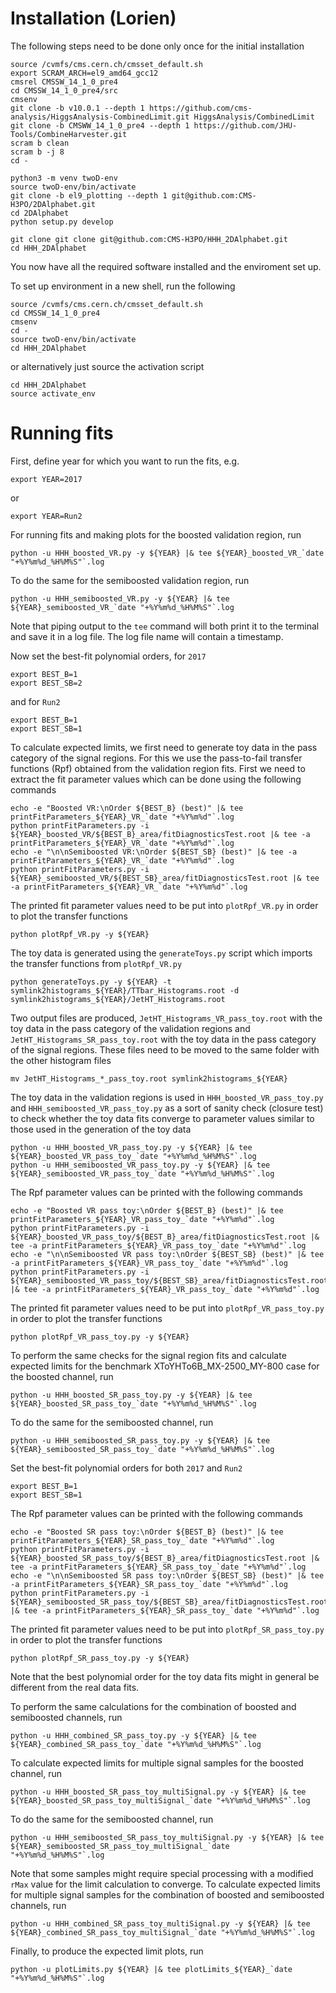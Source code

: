 # Installation (Lorien)

The following steps need to be done only once for the initial installation
```
source /cvmfs/cms.cern.ch/cmsset_default.sh
export SCRAM_ARCH=el9_amd64_gcc12
cmsrel CMSSW_14_1_0_pre4
cd CMSSW_14_1_0_pre4/src
cmsenv
git clone -b v10.0.1 --depth 1 https://github.com/cms-analysis/HiggsAnalysis-CombinedLimit.git HiggsAnalysis/CombinedLimit
git clone -b CMSWW_14_1_0_pre4 --depth 1 https://github.com/JHU-Tools/CombineHarvester.git
scram b clean
scram b -j 8
cd -

python3 -m venv twoD-env
source twoD-env/bin/activate
git clone -b el9_plotting --depth 1 git@github.com:CMS-H3PO/2DAlphabet.git
cd 2DAlphabet
python setup.py develop

git clone git clone git@github.com:CMS-H3PO/HHH_2DAlphabet.git
cd HHH_2DAlphabet
```
You now have all the required software installed and the enviroment set up.

To set up environment in a new shell, run the following
```
source /cvmfs/cms.cern.ch/cmsset_default.sh
cd CMSSW_14_1_0_pre4
cmsenv
cd -
source twoD-env/bin/activate
cd HHH_2DAlphabet
```
or alternatively just source the activation script
```
cd HHH_2DAlphabet
source activate_env
```

# Running fits

First, define year for which you want to run the fits, e.g.
```
export YEAR=2017
```
or
```
export YEAR=Run2
```
For running fits and making plots for the boosted validation region, run
```
python -u HHH_boosted_VR.py -y ${YEAR} |& tee ${YEAR}_boosted_VR_`date "+%Y%m%d_%H%M%S"`.log
```
To do the same for the semiboosted validation region, run
```
python -u HHH_semiboosted_VR.py -y ${YEAR} |& tee ${YEAR}_semiboosted_VR_`date "+%Y%m%d_%H%M%S"`.log
```
Note that piping output to the `tee` command will both print it to the terminal and save it in a log file. The log file name will contain a timestamp.

Now set the best-fit polynomial orders, for `2017`
```
export BEST_B=1
export BEST_SB=2
```
and for `Run2`
```
export BEST_B=1
export BEST_SB=1
```
To calculate expected limits, we first need to generate toy data in the pass category of the signal regions. For this we use the pass-to-fail transfer functions (Rpf) obtained from the validation region fits. First we need to extract the fit parameter values which can be done using the following commands
```
echo -e "Boosted VR:\nOrder ${BEST_B} (best)" |& tee printFitParameters_${YEAR}_VR_`date "+%Y%m%d"`.log
python printFitParameters.py -i ${YEAR}_boosted_VR/${BEST_B}_area/fitDiagnosticsTest.root |& tee -a printFitParameters_${YEAR}_VR_`date "+%Y%m%d"`.log
echo -e "\n\nSemiboosted VR:\nOrder ${BEST_SB} (best)" |& tee -a printFitParameters_${YEAR}_VR_`date "+%Y%m%d"`.log
python printFitParameters.py -i ${YEAR}_semiboosted_VR/${BEST_SB}_area/fitDiagnosticsTest.root |& tee -a printFitParameters_${YEAR}_VR_`date "+%Y%m%d"`.log
```
The printed fit parameter values need to be put into `plotRpf_VR.py` in order to plot the transfer functions
```
python plotRpf_VR.py -y ${YEAR}
```
The toy data is generated using the `generateToys.py` script which imports the transfer functions from `plotRpf_VR.py`
```
python generateToys.py -y ${YEAR} -t symlink2histograms_${YEAR}/TTbar_Histograms.root -d symlink2histograms_${YEAR}/JetHT_Histograms.root
```
Two output files are produced, `JetHT_Histograms_VR_pass_toy.root` with the toy data in the pass category of the validation regions and `JetHT_Histograms_SR_pass_toy.root` with the toy data in the pass category of the signal regions. These files need to be moved to the same folder with the other histogram files
```
mv JetHT_Histograms_*_pass_toy.root symlink2histograms_${YEAR}
```
The toy data in the validation regions is used in `HHH_boosted_VR_pass_toy.py` and `HHH_semiboosted_VR_pass_toy.py` as a sort of sanity check (closure test) to check whether the toy data fits converge to parameter values similar to those used in the generation of the toy data
```
python -u HHH_boosted_VR_pass_toy.py -y ${YEAR} |& tee ${YEAR}_boosted_VR_pass_toy_`date "+%Y%m%d_%H%M%S"`.log
python -u HHH_semiboosted_VR_pass_toy.py -y ${YEAR} |& tee ${YEAR}_semiboosted_VR_pass_toy_`date "+%Y%m%d_%H%M%S"`.log
```
The Rpf parameter values can be printed with the following commands
```
echo -e "Boosted VR pass toy:\nOrder ${BEST_B} (best)" |& tee printFitParameters_${YEAR}_VR_pass_toy_`date "+%Y%m%d"`.log
python printFitParameters.py -i ${YEAR}_boosted_VR_pass_toy/${BEST_B}_area/fitDiagnosticsTest.root |& tee -a printFitParameters_${YEAR}_VR_pass_toy_`date "+%Y%m%d"`.log
echo -e "\n\nSemiboosted VR pass toy:\nOrder ${BEST_SB} (best)" |& tee -a printFitParameters_${YEAR}_VR_pass_toy_`date "+%Y%m%d"`.log
python printFitParameters.py -i ${YEAR}_semiboosted_VR_pass_toy/${BEST_SB}_area/fitDiagnosticsTest.root |& tee -a printFitParameters_${YEAR}_VR_pass_toy_`date "+%Y%m%d"`.log
```
The printed fit parameter values need to be put into `plotRpf_VR_pass_toy.py` in order to plot the transfer functions
```
python plotRpf_VR_pass_toy.py -y ${YEAR}
```

To perform the same checks for the signal region fits and calculate expected limits for the benchmark XToYHTo6B_MX-2500_MY-800 case for the boosted channel, run
```
python -u HHH_boosted_SR_pass_toy.py -y ${YEAR} |& tee ${YEAR}_boosted_SR_pass_toy_`date "+%Y%m%d_%H%M%S"`.log
```
To do the same for the semiboosted channel, run
```
python -u HHH_semiboosted_SR_pass_toy.py -y ${YEAR} |& tee ${YEAR}_semiboosted_SR_pass_toy_`date "+%Y%m%d_%H%M%S"`.log
```
Set the best-fit polynomial orders for both `2017` and `Run2`
```
export BEST_B=1
export BEST_SB=1
```
The Rpf parameter values can be printed with the following commands
```
echo -e "Boosted SR pass toy:\nOrder ${BEST_B} (best)" |& tee printFitParameters_${YEAR}_SR_pass_toy_`date "+%Y%m%d"`.log
python printFitParameters.py -i ${YEAR}_boosted_SR_pass_toy/${BEST_B}_area/fitDiagnosticsTest.root |& tee -a printFitParameters_${YEAR}_SR_pass_toy_`date "+%Y%m%d"`.log
echo -e "\n\nSemiboosted SR pass toy:\nOrder ${BEST_SB} (best)" |& tee -a printFitParameters_${YEAR}_SR_pass_toy_`date "+%Y%m%d"`.log
python printFitParameters.py -i ${YEAR}_semiboosted_SR_pass_toy/${BEST_SB}_area/fitDiagnosticsTest.root |& tee -a printFitParameters_${YEAR}_SR_pass_toy_`date "+%Y%m%d"`.log
```
The printed fit parameter values need to be put into `plotRpf_SR_pass_toy.py` in order to plot the transfer functions
```
python plotRpf_SR_pass_toy.py -y ${YEAR}
```
Note that the best polynomial order for the toy data fits might in general be different from the real data fits.

To perform the same calculations for the combination of boosted and semiboosted channels, run
```
python -u HHH_combined_SR_pass_toy.py -y ${YEAR} |& tee ${YEAR}_combined_SR_pass_toy_`date "+%Y%m%d_%H%M%S"`.log
```
To calculate expected limits for multiple signal samples for the boosted channel, run
```
python -u HHH_boosted_SR_pass_toy_multiSignal.py -y ${YEAR} |& tee ${YEAR}_boosted_SR_pass_toy_multiSignal_`date "+%Y%m%d_%H%M%S"`.log
```
To do the same for the semiboosted channel, run
```
python -u HHH_semiboosted_SR_pass_toy_multiSignal.py -y ${YEAR} |& tee ${YEAR}_semiboosted_SR_pass_toy_multiSignal_`date "+%Y%m%d_%H%M%S"`.log
```
Note that some samples might require special processing with a modified `rMax` value for the limit calculation to converge. To calculate expected limits for multiple signal samples for the combination of boosted and semiboosted channels, run
```
python -u HHH_combined_SR_pass_toy_multiSignal.py -y ${YEAR} |& tee ${YEAR}_combined_SR_pass_toy_multiSignal_`date "+%Y%m%d_%H%M%S"`.log
```
Finally, to produce the expected limit plots, run
```
python -u plotLimits.py ${YEAR} |& tee plotLimits_${YEAR}_`date "+%Y%m%d_%H%M%S"`.log
```
